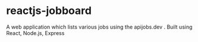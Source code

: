 # reactjs-jobboard
A web application which lists various jobs using the apijobs.dev . Built using React, Node.js, Express
